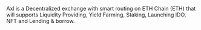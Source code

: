 Axl is a Decentralized exchange with smart routing on ETH Chain (ETH) that will supports Liquidity Providing, Yield Farming, Staking, Launching IDO, NFT and Lending & borrow.

